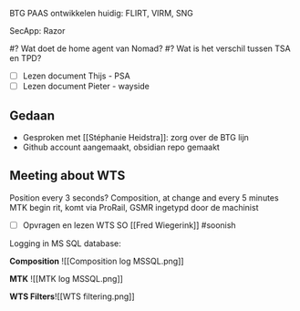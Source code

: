 BTG PAAS ontwikkelen huidig: FLIRT, VIRM, SNG

SecApp: Razor

#? Wat doet de home agent van Nomad?
#? Wat is het verschil tussen TSA en TPD?

- [ ] Lezen document Thijs - PSA
- [ ] Lezen document Pieter - wayside

## Gedaan

- Gesproken met [[Stéphanie Heidstra]]: zorg over de BTG lijn
- Github account aangemaakt, obsidian repo gemaakt 

## Meeting about WTS

Position every 3 seconds?
Composition, at change and every 5 minutes
MTK begin rit, komt via ProRail, GSMR ingetypd door de machinist

- [ ] Opvragen en lezen WTS SO [[Fred Wiegerink]] #soonish

Logging in MS SQL database:

**Composition**
![[Composition log MSSQL.png]]

**MTK**
![[MTK log MSSQL.png]]

**WTS Filters**![[WTS filtering.png]]